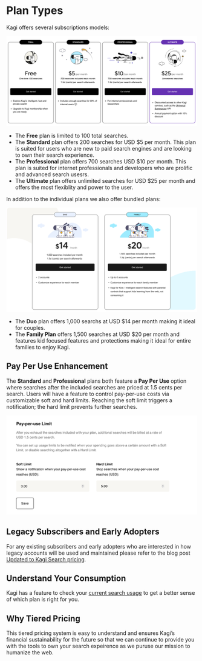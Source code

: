 # Plan Types

Kagi offers several subscriptions models:

![New Plans](media/new_plans.png)

* The **Free** plan is limited to 100 total searches. 
* The **Standard** plan offers 200 searches for USD $5 per month. This plan is suited for users who are new to paid search engines and are looking to own their search experience. 
* The **Professional** plan offers 700 searches USD $10 per month. This plan is suited for internet professionals and developers who are prolific and advanced search usesrs. 
* The **Ultimate** plan offers unlimited searches for USD $25 per month and offers the most flexiblity and power to the user. 

In addition to the individual plans we also offer bundled plans:

![Bundled Plans](media/bundled_plans.png)

* The **Duo** plan offers 1,000 searchs at USD $14 per month making it ideal for couples.
* The **Family Plan** offers 1,500 searches at USD $20 per month and features kid focused features and protections making it ideal for entire families to enjoy Kagi. 

## Pay Per Use Enhancement 
The **Standard** and **Professional** plans both feature a **Pay Per Use** option where searches after the included searches are priced at 1.5 cents per search. Users will have a feature to control pay-per-use costs via customizable soft and hard limits. Reaching the soft limit triggers a notification; the hard limit prevents further searches.

![Pay Per Use](media/pay_per_use.png)

## Legacy Subscribers and Early Adopters 
For any existing subscribers and early adopters who are interested in how legacy accounts will be used and maintained please refer to the blog post [Updated to Kagi Search pricing](https://blog.kagi.com/update-kagi-search-pricing).

## Understand Your Consumption
Kagi has a feature to check your [current search usage](https://kagi.com/settings?p=consumption) to get a better sense of which plan is right for you.

## Why Tiered Pricing
This tiered pricing system is easy to understand and ensures Kagi’s financial sustainability for the future so that we can continue to provide you with the tools to own your search expeirence as we puruse our mission to humanize the web. 